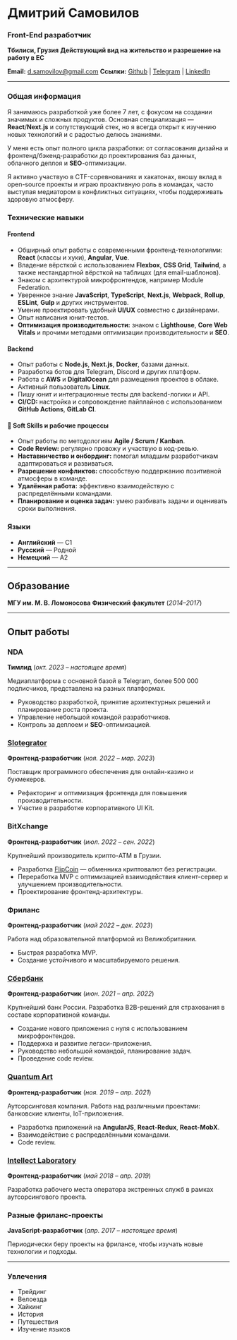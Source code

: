 # Дмитрий Самовилов

### Front-End разработчик

**Тбилиси, Грузия**
**Действующий вид на жительство и разрешение на работу в ЕС**

**Email:** [d.samovilov@gmail.com](mailto:d.samovilov@gmail.com)
**Ссылки:** [Github](https://github.com/PrBart) | [Telegram](https://t.me/DSamovilov) | [LinkedIn](https://www.linkedin.com/in/dmitriy-samovilov/)

------

### Общая информация

Я занимаюсь разработкой уже более 7 лет, с фокусом на создании значимых и сложных продуктов. Основная специализация — **React**/**Next.js** и сопутствующий стек, но я всегда открыт к изучению новых технологий и с радостью делюсь знаниями.

У меня есть опыт полного цикла разработки: от согласования дизайна и фронтенд/бэкенд-разработки до проектирования баз данных, облачного деплоя и **SEO**-оптимизации.

Я активно участвую в CTF-соревнованиях и хакатонах, вношу вклад в open-source проекты и играю проактивную роль в командах, часто выступая медиатором в конфликтных ситуациях, чтобы поддерживать здоровую атмосферу.

### Технические навыки

#### Frontend

- Обширный опыт работы с современными фронтенд-технологиями: **React** (классы и хуки), **Angular**, **Vue**.
- Владение вёрсткой с использованием **Flexbox**, **CSS Grid**, **Tailwind**, а также нестандартной вёрсткой на таблицах (для email-шаблонов).
- Знаком с архитектурой микрофронтендов, например Module Federation.
- Уверенное знание **JavaScript**, **TypeScript**, **Next.js**, **Webpack**, **Rollup**, **ESLint**, **Gulp** и других инструментов.
- Умение проектировать удобный **UI/UX** совместно с дизайнерами.
- Опыт написания юнит-тестов.
- **Оптимизация производительности:** знаком с **Lighthouse**, **Core Web Vitals** и прочими методами оптимизации производительности и **SEO**.

#### Backend

- Опыт работы с **Node.js**, **Next.js**, **Docker**, базами данных.
- Разработка ботов для Telegram, Discord и других платформ.
- Работа с **AWS** и **DigitalOcean** для размещения проектов в облаке.
- Активный пользователь **Linux**.
- Пишу юнит и интеграционные тесты для backend-логики и API.
- **CI/CD:** настройка и сопровождение пайплайнов с использованием **GitHub Actions**, **GitLab CI**.

#### 🤝 **Soft Skills и рабочие процессы**

- Опыт работы по методологиям **Agile / Scrum / Kanban**.
- **Code Review:** регулярно провожу и участвую в код-ревью.
- **Наставничество и онбординг:** помогал младшим разработчикам адаптироваться и развиваться.
- **Разрешение конфликтов:** способствую поддержанию позитивной атмосферы в команде.
- **Удалённая работа:** эффективно взаимодействую с распределёнными командами.
- **Планирование и оценка задач:** умею разбивать задачи и оценивать сроки выполнения.

### Языки

- **Английский** — C1
- **Русский** — Родной
- **Немецкий** — A2

------

## Образование

**МГУ им. М. В. Ломоносова**
**Физический факультет** (*2014–2017*)

------

## Опыт работы

### NDA

**Тимлид** (*окт. 2023 – настоящее время*)

Медиаплатформа с основной базой в Telegram, более 500 000 подписчиков, представлена на разных платформах.

- Руководство разработкой, принятие архитектурных решений и планирование роста проекта.
- Управление небольшой командой разработчиков.
- Контроль за деплоем и **SEO**-оптимизацией.

### [Slotegrator](https://slotegrator.pro/)

**Фронтенд-разработчик** (*ноя. 2022 – мар. 2023*)

Поставщик программного обеспечения для онлайн-казино и букмекеров.

- Рефакторинг и оптимизация фронтенда для повышения производительности.
- Участие в разработке корпоративного UI Kit.

### BitXchange

**Фронтенд-разработчик** (*июл. 2022 – сен. 2022*)

Крупнейший производитель крипто-ATM в Грузии.

- Разработка [FlipCoin](https://flipcoin.ninja) — обменника криптовалют без регистрации.
- Переработка MVP с оптимизацией взаимодействия клиент-сервер и улучшением производительности.
- Проектирование фронтенд-архитектуры.

### Фриланс

**Фронтенд-разработчик** (*май 2022 – дек. 2023*)

Работа над образовательной платформой из Великобритании.

- Быстрая разработка MVP.
- Создание устойчивого и масштабируемого решения.

### [Сбербанк](https://www.sberbank.ru/)

**Фронтенд-разработчик** (*июн. 2021 – апр. 2022*)

Крупнейший банк России. Разработка B2B-решений для страхования в составе корпоративной команды.

- Создание нового приложения с нуля с использованием микрофронтендов.
- Поддержка и развитие легаси-приложения.
- Руководство небольшой командой, планирование задач.
- Проведение code review.

### [Quantum Art](https://quantumart.ru)

**Фронтенд-разработчик** (*ноя. 2019 – апр. 2021*)

Аутсорсинговая компания. Работа над различными проектами: банковские клиенты, IoT-приложения.

- Разработка приложений на **AngularJS**, **React-Redux**, **React-MobX**.
- Взаимодействие с распределёнными командами.
- Code review.

### [Intellect Laboratory](https://intellaboratory.com/)

**Фронтенд-разработчик** (*май 2018 – апр. 2019*)

Разработка рабочего места оператора экстренных служб в рамках аутсорсингового проекта.

### Разные фриланс-проекты

**JavaScript-разработчик** (*апр. 2017 – настоящее время*)

Периодически беру проекты на фрилансе, чтобы изучать новые технологии и подходы.

------

### Увлечения

- Трейдинг
- Велоезда
- Хайкинг
- История
- Путешествия
- Изучение языков